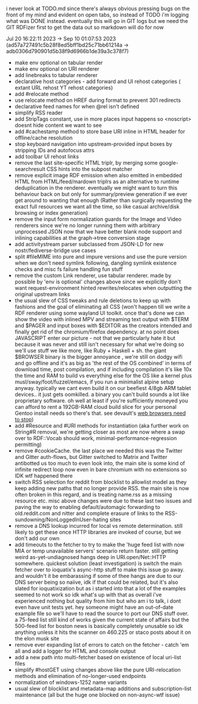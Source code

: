 i never look at TODO.md since there's always obvious pressing bugs on the front of my mind and evident on open tabs, so instead of TODO i'm logging what was DONE instead. eventually this will go in GIT logs but we need the GIT RDFizer first to get the data out so markdown will do for now

Jul 20 16:22:11 2023 -> Sep 10 01:07:53 2023 (ad57a727491c5b28f8ed5bff1bd25c71bb61214a -> adb0306d790901d5b38f9d6966b1de39a3c378f7)

- make env optional on tabular render
- make env optional on URI renderer
- add linebreaks to tabular renderer
- declarative host categories - add forward and UI rehost categories ( extant URL rehost YT rehost categories)
- add #relocate method
- use relocate method on HREF during format to prevent 301 redirects
- declarative feed names for when @rel isn't defined
- simplify RSS reader
- add StripTags constant, use in more places input happens so \<noscript\> doesnt hide content we want to see
- add #cachestamp method to store base URI inline in HTML header for offline/cache resolution
- stop keyboard navigation into upstream-provided input boxes by stripping IDs and autofocus attrs
- add toolbar UI rehost links
- remove the last site-specific HTML triplr, by merging some google-searchresult CSS hints into the subpost matcher
- remove explicit image RDF emission when also emitted in embedded HTML from HTML/feed/mardown triplrs as an alternative to runtime deduplication in the renderer. eventually we might want to turn this behaviour back on but only for summary/preview generation if we ever get around to wanting that enough (Rather than surgically requesting the exact full resources we want all the time, so like casual archive/disk browsing or index generation)
- remove the input form normalization guards for the Image and Video renderers since we're no longer running them with arbitrary unprocessed JSON now that we have better blank node support and inlining capabilities at the graph->tree conversion stage
- add activitystream parser subclassed from JSON-LD for new nostr/fediverse-bridge use cases
- split #fileMIME into pure and impure versions and use the pure version when we don't need symlink following, dangling symlink existence checks and misc fs failure handling fun stuff
- remove the custom Link renderer, use tabular renderer. made by possible by 'env is optional' changes above since we explicitly don't want request-environment hinted rewrites/relocates when outputting the original upstream links
- the usual slew of CSS tweaks and rule deletions to keep up with fashions and the goal of eliminating all CSS (won't happen till we write a RDF renderer using some wayland UI toolkit. once that's done we can show the video with inlined MPV and streaming text output with $TERM and $PAGER and input boxes with $EDITOR as the creators intended and finally get rid of the chromium/firefox dependency. at no point does JAVASCRIPT enter our picture - not that we particularly hate it but because it was never and still isn't necessary for what we're doing so we'll use stuff we like more, like Ruby + Haskell + sh. the giant $BROWSER binary is the bigger annoyance , we're still on dodgy wifi and go offline and it's as big as 'the rest of the OS combined' in terms of download time, post compilation, and if including compilation it's like 10x the time and RAM to build vs everything else for the OS like a kernel plus musl/sway/foot/fuzzel/emacs, if you run a minimalist alpine setup anyway. typically we cant even build it on our beefiest 4/8gb ARM tablet devices.. it just gets oomkilled. a binary you can't build sounds a lot like proprietary software. oh well at least if you're sufficiently moneyed you can afford to rent a 192GB-RAM cloud build slice for your personal Gentoo install needs so there's that. see devault's [web browsers need to stop](https://drewdevault.com/2020/08/13/Web-browsers-need-to-stop.html))
- add #Resource and #URI methods for instantiation (aka further work on String#R removal, we're getting closer as most are now where a swap over to RDF::Vocab should work, minimal-performance-regression permitting)
- remove #cookieCache. the last place we needed this was the Twitter and Gitter auth-flows, but Gitter switched to Matrix and Twitter antibotted us too much to even look into, the main site is some kind of infinite redirect loop now even in bare chromium with no extensions so IDK wtf happened there
- switch RSS selection for reddit from blocklist to allowlist model as they keep adding new paths that no longer provide RSS. the main site is now often broken in this regard, and is treating name.rss as a missing resource etc. misc above changes were due to these last two issues and paving the way to enabling default/automagic forwarding to old.reddit.com and nitter and complete erasure of links to the RSS-sundowning/NonLoggedInUser-hating sites
- remove a DNS lookup incurred for local vs remote determination. still likely to get these once HTTP libraries are invoked of course, but we don't add our own
- add timeouts to the fetcher to try to make the 'huge feed list with now MIA or temp unavailable servers' scenario return faster. still getting weird as-yet-undiagnosed hangs deep in URI.open/Net::HTTP somewhere. quickest solution (least investigation) is switch the main fetcher over to ioquatix's async-http stuff to make this issue go away. and wouldn't it be embarassing if some of thee hangs are due to our DNS server being so naiive, idk if that could be related, but it's also slated for ioquatixization but as i started into that a lot of the examples seemed to not work so idk what's up with that as overall i've experienced nothing but quality from him but who am i to talk, i dont even have unit tests yet. hey someone might have an out-of-date example file so we'll have to read the source to port our DNS stuff over. a 75-feed list still kind of works given the current state of affairs but the 500-feed list for boston news is basically completely unusable so idk anything unless it hits the scanner on 460.225 or staco posts about it on the elon musk site
- remove ever expanding list of errors to catch on the fetcher - catch 'em all and add a logger for HTML and console output
- add a new path into multi-fetcher based on existence of local uri-list files
- simplify #hostGET using changes above like the pure URI-relocation methods and elimination of no-longer-used endpoints
- normalization of windows-1252 name variants
- usual slew of blocklist and metadata-map additions and subscription-list maintenance (all but the huge one blocked on non-async-wtf issue)
